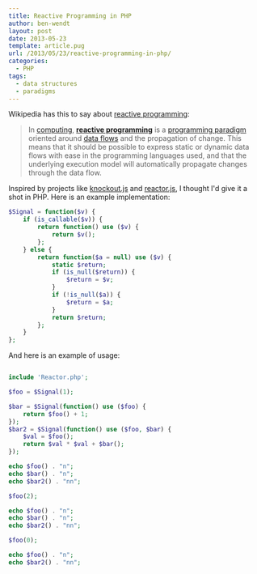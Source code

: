 ```yaml
---
title: Reactive Programming in PHP
author: ben-wendt
layout: post
date: 2013-05-23
template: article.pug
url: /2013/05/23/reactive-programming-in-php/
categories:
  - PHP
tags:
  - data structures
  - paradigms
---
```

Wikipedia has this to say about [reactive programming][1]:

> In [computing][2], **[reactive programming][1]** is a [programming paradigm][3] oriented around [data flows][4] and the propagation of change. This means that it should be possible to express static or dynamic data flows with ease in the programming languages used, and that the underlying execution model will automatically propagate changes through the data flow.

Inspired by projects like [knockout.js][5] and [reactor.js][6], I thought I'd give it a shot in PHP. Here is an example implementation:

```php
$Signal = function($v) {
	if (is_callable($v)) {
		return function() use ($v) {
			return $v();
		};
	} else {
		return function($a = null) use ($v) {
			static $return;
			if (is_null($return)) {
				$return = $v;
			}
			if (!is_null($a)) {
				$return = $a;
			}
			return $return;
		};
	}
};

```

And here is an example of usage:

```php

include 'Reactor.php';

$foo = $Signal(1);

$bar = $Signal(function() use ($foo) {
	return $foo() + 1;
});
$bar2 = $Signal(function() use ($foo, $bar) {
	$val = $foo();
	return $val * $val + $bar();
});

echo $foo() . "n";
echo $bar() . "n";
echo $bar2() . "nn";

$foo(2);

echo $foo() . "n";
echo $bar() . "n";
echo $bar2() . "nn";

$foo(0);

echo $foo() . "n";
echo $bar2() . "nn";

```

 [1]: http://en.wikipedia.org/wiki/Reactive_programming
 [2]: http://en.wikipedia.org/wiki/Computing "Computing"
 [3]: http://en.wikipedia.org/wiki/Programming_paradigm "Programming paradigm"
 [4]: http://en.wikipedia.org/wiki/Dataflow_programming "Dataflow programming"
 [5]: http://knockoutjs.com/
 [6]: https://github.com/fynyky/reactor.js

